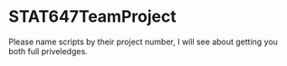 # STAT647TeamProject

Please name scripts by their project number, I will see about getting you both full priveledges.
